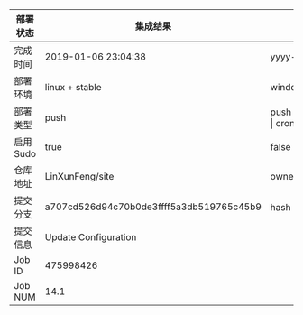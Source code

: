 部署状态 | 集成结果 | 参考值
---|---|---
完成时间 | 2019-01-06 23:04:38 | yyyy-mm-dd hh:mm:ss
部署环境 | linux + stable | window \| linux + stable
部署类型 | push | push \| pull_request \| api \| cron
启用Sudo | true | false \| true
仓库地址 | LinXunFeng/site | owner_name/repo_name
提交分支 | a707cd526d94c70b0de3ffff5a3db519765c45b9 | hash 16位
提交信息 | Update Configuration |
Job ID   | 475998426 |
Job NUM  | 14.1 |
